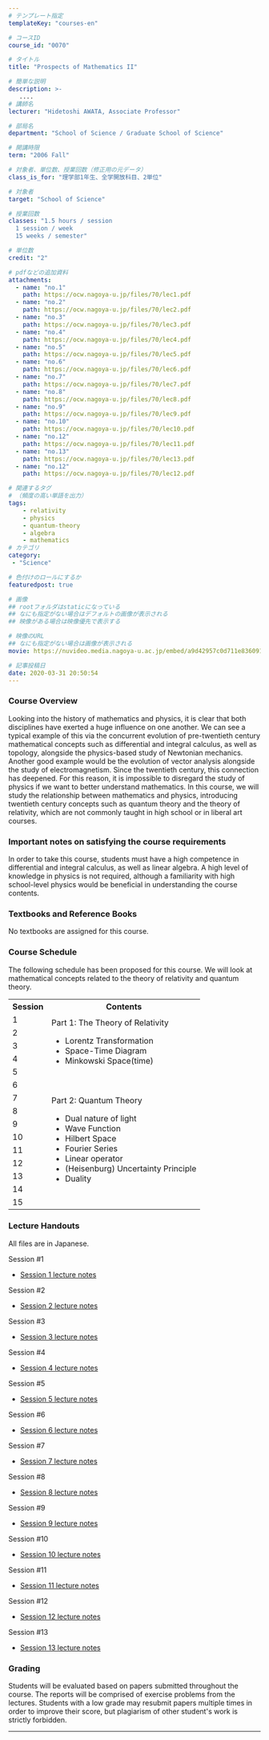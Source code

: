 ```yaml
---
# テンプレート指定
templateKey: "courses-en"

# コースID
course_id: "0070"

# タイトル
title: "Prospects of Mathematics II"

# 簡単な説明
description: >-
   ....
# 講師名
lecturer: "Hidetoshi AWATA, Associate Professor"

# 部局名
department: "School of Science / Graduate School of Science"

# 開講時限
term: "2006	Fall"

# 対象者、単位数、授業回数（修正用の元データ）
class_is_for: "理学部1年生、全学開放科目、2単位"

# 対象者
target: "School of Science"

# 授業回数
classes: "1.5 hours / session
  1 session / week
  15 weeks / semester"

# 単位数
credit: "2"

# pdfなどの追加資料
attachments:
  - name: "no.1" 
    path: https://ocw.nagoya-u.jp/files/70/lec1.pdf
  - name: "no.2" 
    path: https://ocw.nagoya-u.jp/files/70/lec2.pdf
  - name: "no.3" 
    path: https://ocw.nagoya-u.jp/files/70/lec3.pdf
  - name: "no.4" 
    path: https://ocw.nagoya-u.jp/files/70/lec4.pdf
  - name: "no.5" 
    path: https://ocw.nagoya-u.jp/files/70/lec5.pdf
  - name: "no.6" 
    path: https://ocw.nagoya-u.jp/files/70/lec6.pdf
  - name: "no.7" 
    path: https://ocw.nagoya-u.jp/files/70/lec7.pdf
  - name: "no.8" 
    path: https://ocw.nagoya-u.jp/files/70/lec8.pdf
  - name: "no.9" 
    path: https://ocw.nagoya-u.jp/files/70/lec9.pdf
  - name: "no.10" 
    path: https://ocw.nagoya-u.jp/files/70/lec10.pdf
  - name: "no.12" 
    path: https://ocw.nagoya-u.jp/files/70/lec11.pdf
  - name: "no.13" 
    path: https://ocw.nagoya-u.jp/files/70/lec13.pdf
  - name: "no.12" 
    path: https://ocw.nagoya-u.jp/files/70/lec12.pdf

# 関連するタグ
# （頻度の高い単語を出力）
tags:
    - relativity
    - physics
    - quantum-theory
    - algebra
    - mathematics
# カテゴリ
category:
 - "Science"

# 色付けのロールにするか
featuredpost: true

# 画像
## rootフォルダはstaticになっている
## なにも指定がない場合はデフォルトの画像が表示される
## 映像がある場合は映像優先で表示する

# 映像のURL
## なにも指定がない場合は画像が表示される
movie: https://nuvideo.media.nagoya-u.ac.jp/embed/a9d42957c0d711e8360916acba9b92ff1615e54a

# 記事投稿日
date: 2020-03-31 20:50:54
---
```


### Course Overview

Looking into the history of mathematics and physics, it is clear that both disciplines have exerted a huge influence on one another. We can see a typical example of this via the concurrent evolution of pre-twentieth century mathematical concepts such as differential and integral calculus, as well as topology, alongside the physics-based study of Newtonian mechanics. Another good example would be the evolution of vector analysis alongside the study of electromagnetism. Since the twentieth century, this connection has deepened. For this reason, it is impossible to disregard the study of physics if we want to better understand mathematics. In this course, we will study the relationship between mathematics and physics, introducing twentieth century concepts such as quantum theory and the theory of relativity, which are not commonly taught in high school or in liberal art courses.

### Important notes on satisfying the course requirements

In order to take this course, students must have a high competence in differential and integral calculus, as well as linear algebra. A high level of knowledge in physics is not required, although a familiarity with high school-level physics would be beneficial in understanding the course contents.

### Textbooks and Reference Books

No textbooks are assigned for this course.

<h3>Course Schedule</h3>
<p>The following schedule has been proposed for this course. We will look at mathematical concepts related to the theory of relativity and quantum theory.
</p>
<table class="basic" width="455">
<tr>
<th width="20" class="center">Session</th>
<th class="center">Contents</th>
</tr>
<tr>
<td class="center" >1</td>
<td rowspan=5>
Part 1: The Theory of Relativity
<ul>
<li>Lorentz Transformation</li>
<li>Space-Time Diagram</li>
<li>Minkowski Space(time)</li>
</ul>
</td>
</tr>
<tr><td class="center">2</td></tr>
<tr><td class="center">3</td></tr>
<tr><td class="center">4</td></tr>
<tr><td class="center">5</td></tr>
<tr>
<td class="center">6</td>
<td rowspan=10>
Part 2: Quantum Theory
<ul>
<li>Dual nature of light</li>
<li>Wave Function</li>
<li>Hilbert Space</li>
<li>Fourier Series</li>
<li>Linear operator</li>
<li>(Heisenburg) Uncertainty Principle</li>
<li>Duality</li>
</ul>
</td>
</tr>
<tr><td class="center">7</td></tr>
<tr><td class="center">8</td></tr>
<tr><td class="center">9</td></tr>
<tr><td class="center">10</td></tr>
<tr><td class="center">11</td></tr>
<tr><td class="center">12</td></tr>
<tr><td class="center">13</td></tr>
<tr><td class="center">14</td></tr>
<tr><td class="center">15</td></tr>
</table>

### Lecture Handouts

All files are in Japanese.

Session #1

- [Session 1 lecture notes](https://ocw.nagoya-u.jp/files/70/lec1.pdf)

Session #2

- [Session 2 lecture notes](https://ocw.nagoya-u.jp/files/70/lec2.pdf)

Session #3

- [Session 3 lecture notes](https://ocw.nagoya-u.jp/files/70/lec3.pdf)

Session #4

- [Session 4 lecture notes](https://ocw.nagoya-u.jp/files/70/lec4.pdf)

Session #5

- [Session 5 lecture notes](https://ocw.nagoya-u.jp/files/70/lec5.pdf)

Session #6

- [Session 6 lecture notes](https://ocw.nagoya-u.jp/files/70/lec6.pdf)

Session #7

- [Session 7 lecture notes](https://ocw.nagoya-u.jp/files/70/lec7.pdf)

Session #8

- [Session 8 lecture notes](https://ocw.nagoya-u.jp/files/70/lec8.pdf)

Session #9

- [Session 9 lecture notes](https://ocw.nagoya-u.jp/files/70/lec9.pdf)

Session #10

- [Session 10 lecture notes](https://ocw.nagoya-u.jp/files/70/lec10.pdf)

Session #11

- [Session 11 lecture notes](https://ocw.nagoya-u.jp/files/70/lec11.pdf)

Session #12

- [Session 12 lecture notes](https://ocw.nagoya-u.jp/files/70/lec12.pdf)

Session #13

- [Session 13 lecture notes](https://ocw.nagoya-u.jp/files/70/lec13.pdf)

### Grading

Students will be evaluated based on papers submitted throughout the course. The reports will be comprised of exercise problems from the lectures. Students with a low grade may resubmit papers multiple times in order to improve their score, but plagiarism of other student's work is strictly forbidden.

---
